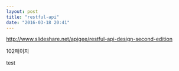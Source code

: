 ```yaml
---
layout: post
title: "restful-api"
date: "2016-03-18 20:41"
---
```


http://www.slideshare.net/apigee/restful-api-design-second-edition

102페이지

test
